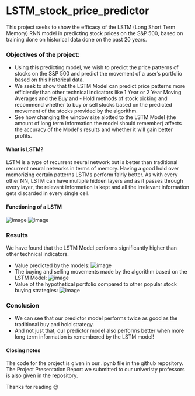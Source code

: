 # LSTM_stock_price_predictor
This project seeks to show the efficacy of the LSTM (Long Short Term Memory) RNN model in predicting stock prices on the S&amp;P 500, based on training done on historical data done on the past 20 years.

### Objectives of the project:
- Using this predicting model, we wish to predict the price patterns of stocks on the S&P 500 and predict the movement of a user’s portfolio based on this historical data.
- We seek to show that the LSTM Model can predict price patterns more efficiently than other technical indicators like 1 Year or 2 Year Moving Averages and the Buy and - Hold methods of stock picking and recommend whether to buy or sell stocks based on the predicted movement of the stocks provided by the algorithm.
- See how changing the window size alotted to the LSTM Model (the amount of long term information the model should remember) affects the accuracy of the Model's results and whether it will gain better profits.

#### What is LSTM?
LSTM is a type of recurrent neural network but is better than traditional recurrent neural networks in terms of memory. Having a good hold over memorizing certain patterns LSTMs perform fairly better. As with every other NN, LSTM can have multiple hidden layers and as it passes through every layer, the relevant information is kept and all the irrelevant information gets discarded in every single cell.

#### Functioning of a LSTM
![image](https://user-images.githubusercontent.com/60477228/167577277-25836682-eef4-42a5-a375-c3dc9201d118.png)
![image](https://user-images.githubusercontent.com/60477228/167577440-a4397a05-78d9-4bea-a5df-c3fc6a149088.png)


### Results
We have found that the LSTM Model performs significantly higher than other technical indicators.
- Value predicted by the models:
![image](https://user-images.githubusercontent.com/60477228/167579441-a69f21e5-f42e-4797-8bd9-2979804b7f13.png)
- The buying and selling movements made by the algorithm based on the LSTM Model:
![image](https://user-images.githubusercontent.com/60477228/167579635-55839f20-24a2-4f6d-80f9-633282fb82e8.png)
- Value of the hypothetical portfolio compared to other popular stock buying strategies:
![image](https://user-images.githubusercontent.com/60477228/167579873-c9ea7fbf-8647-4508-8654-02d81a943b37.png)

### Conclusion
- We can see that our predictor model performs twice as good as the traditional buy and hold strategy.
- And not just that, our predictor model also performs better when more long term information is remembered by the LSTM model!

#### Closing notes
The code for the project is given in our .ipynb file in the github repository.
The Project Presentation Report we submitted to our univeristy professors is also given in the repository.

Thanks for reading 😊


